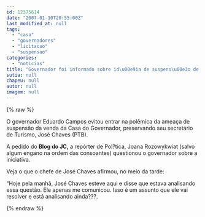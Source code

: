 ```yaml
---
id: 12375614
date: "2007-01-10T20:55:00Z"
last_modified_at: null
tags:
  - "casa"
  - "governadores"
  - "licitacao"
  - "suspensao"
categories:
  - "noticias"
title: "Governador foi informado sobre id\u00e9ia de suspens\u00e3o de licita\u00e7\u00e3o da Casa do Governador"
sutia: null
chapeu: null
autor: null
imagem: null
---
```

{% raw %}
<p><P>O governador Eduardo Campos evitou entrar na polêmica da ameaça de suspensão da venda da Casa do Governador, preservando seu secretário de Turismo, José Chaves (PTB).</P></p>
<p><P>A pedido do <STRONG>Blog do JC,</STRONG> a repórter de Pol?tica, Joana Rozowykwiat (salvo algum engano na ordem das consoantes) questionou o governador sobre a iniciativa.</P></p>
<p><P>Veja o que o chefe de José Chaves afirmou, no meio da tarde:</P></p>
<p><P>“Hoje pela manhã, José Chaves esteve aqui e disse que estava analisando essa questão. Ele apenas me comunicou. Isso é um assunto que ele vai resolver e está analisando ainda???.</P> </p>
{% endraw %}